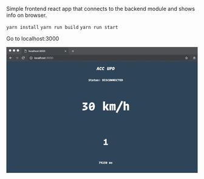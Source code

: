 Simple frontend react app that connects to the backend module and shows info on browser.

`yarn install`
`yarn run build`
`yarn run start`

Go to localhost:3000

![browser](frontend.gif)